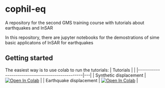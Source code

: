 # cophil-eq
A repository for the second GMS training course with tutorials about earthquakes and InSAR

In this repository, there are jupyter notebooks for the demostrations of sime basic applicatons of InSAR for earthquakes

## Getting started

The easiest way is to use colab to run the tutorials:
| Tutorials                                        |  |
|--------------------------------------------------|---|
| Synthetic displacement                                   | [![Open In Colab](https://colab.research.google.com/assets/colab-badge.svg)](https://colab.research.google.com/github/FadelI/cophil-eq/blob/main/tutorials/tut02_okada.ipynb) |
| Earthquake displacement                                   | [![Open In Colab](https://colab.research.google.com/assets/colab-badge.svg)](https://colab.research.google.com/github/FadelI/cophil-eq/blob/main/tutorials/tut02_okada.ipynb) |

